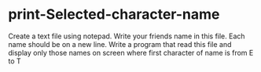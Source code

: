 # print-Selected-character-name
Create a text file using notepad. Write your friends name in this file. Each name should be on a new line. Write a program that read this file and display only those names on screen where first character of name is from E to T
